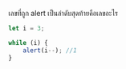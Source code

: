 เลขที่ถูก alert เป็นลำดับสุดท้ายคือเลขอะไร

```js
let i = 3;

while (i) {
    alert(i--); //1
}
```
